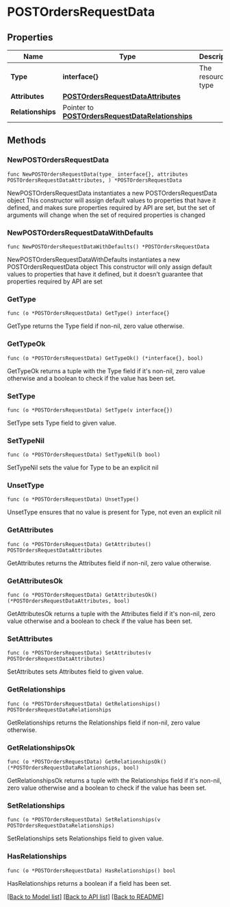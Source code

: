 # POSTOrdersRequestData

## Properties

Name | Type | Description | Notes
------------ | ------------- | ------------- | -------------
**Type** | **interface{}** | The resource&#39;s type | 
**Attributes** | [**POSTOrdersRequestDataAttributes**](POSTOrdersRequestDataAttributes.md) |  | 
**Relationships** | Pointer to [**POSTOrdersRequestDataRelationships**](POSTOrdersRequestDataRelationships.md) |  | [optional] 

## Methods

### NewPOSTOrdersRequestData

`func NewPOSTOrdersRequestData(type_ interface{}, attributes POSTOrdersRequestDataAttributes, ) *POSTOrdersRequestData`

NewPOSTOrdersRequestData instantiates a new POSTOrdersRequestData object
This constructor will assign default values to properties that have it defined,
and makes sure properties required by API are set, but the set of arguments
will change when the set of required properties is changed

### NewPOSTOrdersRequestDataWithDefaults

`func NewPOSTOrdersRequestDataWithDefaults() *POSTOrdersRequestData`

NewPOSTOrdersRequestDataWithDefaults instantiates a new POSTOrdersRequestData object
This constructor will only assign default values to properties that have it defined,
but it doesn't guarantee that properties required by API are set

### GetType

`func (o *POSTOrdersRequestData) GetType() interface{}`

GetType returns the Type field if non-nil, zero value otherwise.

### GetTypeOk

`func (o *POSTOrdersRequestData) GetTypeOk() (*interface{}, bool)`

GetTypeOk returns a tuple with the Type field if it's non-nil, zero value otherwise
and a boolean to check if the value has been set.

### SetType

`func (o *POSTOrdersRequestData) SetType(v interface{})`

SetType sets Type field to given value.


### SetTypeNil

`func (o *POSTOrdersRequestData) SetTypeNil(b bool)`

 SetTypeNil sets the value for Type to be an explicit nil

### UnsetType
`func (o *POSTOrdersRequestData) UnsetType()`

UnsetType ensures that no value is present for Type, not even an explicit nil
### GetAttributes

`func (o *POSTOrdersRequestData) GetAttributes() POSTOrdersRequestDataAttributes`

GetAttributes returns the Attributes field if non-nil, zero value otherwise.

### GetAttributesOk

`func (o *POSTOrdersRequestData) GetAttributesOk() (*POSTOrdersRequestDataAttributes, bool)`

GetAttributesOk returns a tuple with the Attributes field if it's non-nil, zero value otherwise
and a boolean to check if the value has been set.

### SetAttributes

`func (o *POSTOrdersRequestData) SetAttributes(v POSTOrdersRequestDataAttributes)`

SetAttributes sets Attributes field to given value.


### GetRelationships

`func (o *POSTOrdersRequestData) GetRelationships() POSTOrdersRequestDataRelationships`

GetRelationships returns the Relationships field if non-nil, zero value otherwise.

### GetRelationshipsOk

`func (o *POSTOrdersRequestData) GetRelationshipsOk() (*POSTOrdersRequestDataRelationships, bool)`

GetRelationshipsOk returns a tuple with the Relationships field if it's non-nil, zero value otherwise
and a boolean to check if the value has been set.

### SetRelationships

`func (o *POSTOrdersRequestData) SetRelationships(v POSTOrdersRequestDataRelationships)`

SetRelationships sets Relationships field to given value.

### HasRelationships

`func (o *POSTOrdersRequestData) HasRelationships() bool`

HasRelationships returns a boolean if a field has been set.


[[Back to Model list]](../README.md#documentation-for-models) [[Back to API list]](../README.md#documentation-for-api-endpoints) [[Back to README]](../README.md)



